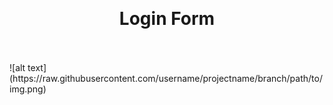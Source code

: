 
<p align="center">
	<a href="" title="">
	</a>
</p>
</hr>
<br>
<p align="center">
	<h1 align="center">Login Form</h1>



</p>

<br>

<br>
![alt text](https://raw.githubusercontent.com/username/projectname/branch/path/to/img.png)
